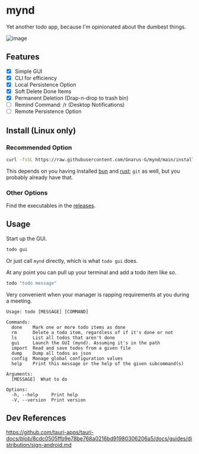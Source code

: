 # mynd

Yet another todo app, because I'm opinionated about the dumbest things.

![image](https://github.com/Gnarus-G/mynd/assets/37311893/69358ce2-5711-4f5b-a8be-cb989ec0c112)

## Features

- [x] Simple GUI
- [x] CLI for efficiency
- [x] Local Persistence Option
- [x] Soft Delete Done Items
- [x] Permanent Deletion (Drap-n-drop to trash bin)
- [ ] Remind Command: /r (Desktop Notifications)
- [ ] Remote Persistence Option

## Install (Linux only)

### Recommended Option

```sh
curl -fsSL https://raw.githubusercontent.com/Gnarus-G/mynd/main/install.sh | sh
```

This depends on you having installed [bun](https://bun.sh/) and [rust](https://doc.rust-lang.org/cargo/getting-started/installation.html); `git` as well, but you
probably already have that.

### Other Options

Find the executables in the [releases](https://github.com/Gnarus-G/mynd/releases).

## Usage

Start up the GUI.

```sh
todo gui
```

Or just call `mynd` directly, which is what `todo gui` does.

At any point you can pull up your terminal and add a todo item like so.

```sh
todo "todo message"
```

Very convenient when your manager is rapping requirements at you during a meeting.

```
Usage: todo [MESSAGE] [COMMAND]

Commands:
  done    Mark one or more todo items as done
  rm      Delete a todo item, regardless of if it's done or not
  ls      List all todos that aren't done
  gui     Launch the GUI (mynd). Assuming it's in the path
  import  Read and save todos from a given file
  dump    Dump all todos as json
  config  Manage global configuration values
  help    Print this message or the help of the given subcommand(s)

Arguments:
  [MESSAGE]  What to do

Options:
  -h, --help     Print help
  -V, --version  Print version
```

## Dev References

https://github.com/tauri-apps/tauri-docs/blob/8cdc0505ffb9e78be768a0216bd91980306206a5/docs/guides/distribution/sign-android.md
